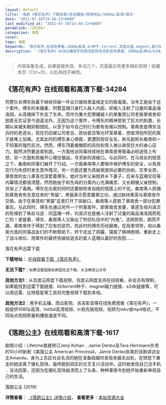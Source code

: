 ```yaml
---
layout: default
title: '电影《落花有声》下载资源/在线播放/视频地址/1080p/高清/蓝光'
date: "2021-07-10T14:40:22+0800"
last_modified_at: "2021-07-10T14:40:22+0800"
permalink: /34284/
categories: 电影
cover:
tags: 电影
keywords: '落花有声,在线免费看,1080p高清,bt种子,torrent,百度云盘,magnet,磁力链,迅雷下载资源'
description: '《落花有声》在线云播放手机西瓜影院吉吉影音免费看，1080p高清bd/hd未删减完整版和tc抢先枪版，mkv/mp4格式，附带bt/torrent种子、magnet/磁力链、百度云盘、网盘资源迅雷下载链接'
---
```


>内容采集生成，如果链接失效，多试几个，页面最后有更多精彩视频！收藏本页（Ctrl+D)，以后再找不麻烦。


## 《落花有声》在线观看和高清下载-34284

刑警队长傅东执着于继续侦破一件业已被局里盖棺定论的贩毒案。当年正是由于这个案件，傅东的未婚妻、刑警蓝珊只身打入敌人内部，却被人注射了过量的毒品海洛因，从高楼摔下失去了生命。而作为重大犯罪嫌疑人的某集团公司老板章南舍却因查无实证至今逍遥法外。正因为这个案件，令傅东的精神受到了巨大的刺激，长期以来被失眠抑郁困扰，以至于如今自己的行为都有些难以控制。章南舍是傅东当兵时的老连长，现在仍旧被公司老总、政协委员等光环笼罩着，想查清他所犯的案子是难上加难。尤其此时的傅东身心俱疲，更遭到现任女友，新任副局长桑南和一干同事的强烈反对。然而，傅东顶着被撤职的风险和常人难以承受巨大的身心压力。毅然决然要追查到底。一方面他派同事持续地在章南舍等贩毒必经途径上布控，另一方面和其展开心理拉锯战，寻求新的突破口。与此同时，在马局长的授意之下，桑南和同事们展开了行动。一方面桑南等人要暗中保护傅东的安全，以免其在行为失控时发生意外情况，另一方面还要为其破案提供必要的协助。花季女孩，章南舍的女儿章莲也深爱着傅东，她对当年父亲抛弃乡下妻子，后来与蓝珊交往等内幕情况都很清楚。然而她由于和生母的分离内心充满痛苦，又长期被父亲控制，并染上了毒瘾。傅东在办案的同时还要排除来自她的情感上的干扰。桑南等人抓捕到章南舍有生意往来的“黑猫”。黑猫表示愿意戴罪立功，通过胁持章莲与章南舍作交换。由于在章莲和&ldquo;黑猫”这里打开了突破口，桑南等人获取了章南舍一部分犯罪事实。与此同时，傅东也通过另外一个刑事案件，即章南舍发妻，章莲生母刘淑贞的死嗅到了蛛丝马迹：同蓝珊一样，刘淑贞也是被人注射了过量的毒品海洛因而死亡的！紧接着，傅东、桑南等人又揪出了刑侦队伍中的&ldquo;内鬼”。法网恢恢，疏而不漏，章南舍终于得到了应有的惩罚。而此时的傅东历经磨难，在局里领导，和以桑南为首的同事战友们的不断帮助下，终于走出了阴霾，摆脱了精神困境，重新走上了战斗岗位，用案件的最终告破给逝去的爱人蓝珊以最好的告慰……


落花有声迅雷下载

**下载地址**： [在线观看下载 《落花有声》](https://www.993dy.com//vod-detail-id-14651.html) 


**无法下载?**：`如果迅雷因版权原因无法下载，关注微信公众号 `

**其他方法1**：从百度云网盘下载视频，百度云网盘支持在线观看，非会员有限制，如果能找到迅雷下载链接、bt/torrent种子、magnet磁力链接、e2dk链接等，可以用迅雷、比特彗星等工具将完整视频下载到本地。

**其他方法2**：用手机云播、西瓜影院、吉吉影音等在线免费观看《落花有声》，一般提供1080p高清、hd/bd高清视频、tc抢先版视频，视频为mkv或mp4格式，不同站点视频质量和播放速度不同。


## 《落跑公主》在线观看和高清下载-1617

剧情介绍：Lifetime直接预订Jenji Kohan﹑Jamie Denbo及Tara Herrmann负责的10小时新剧《美国公主 American Princess》，Jamie Denbo执笔的该剧讲述女主Amanda，身为上东区社会名流的她在准备结婚时发现未婚夫出轨，在愤怒下暴走的她逃离了婚礼现场，最终跑到郊区的文艺复兴活动中。这时她发现自己没手机﹑没法回家，还因为在婚礼现场崩溃而上了头条，种种事情令到她开始重新审视自己的生活。


落跑公主 (2019)

**详情查看**： [《落跑公主》详情介绍](/movie/1617/)， **查看更多**：[本站资源大全](/movie/t/all/)

